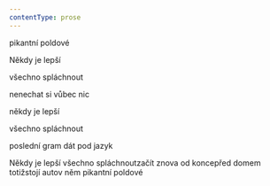 ```yaml
---
contentType: prose
---
```


<section>

pikantní poldové

Někdy je lepší

všechno spláchnout

nenechat si vůbec nic

někdy je lepší

všechno spláchnout

poslední gram dát pod jazyk

Někdy je lepší všechno spláchnoutzačít znova od koncepřed domem totižstojí autov něm pikantní poldové

</section>
